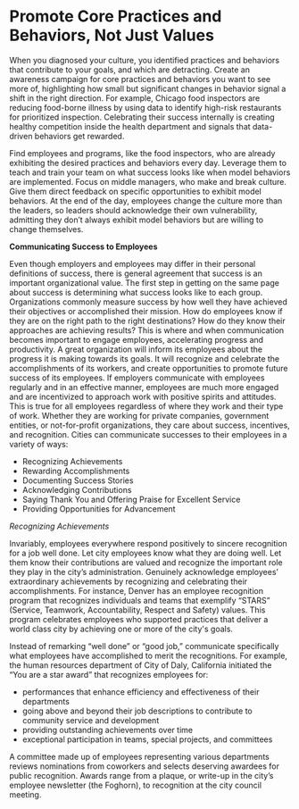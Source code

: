 # Promote Core Practices and Behaviors, Not Just Values

When you diagnosed your culture, you identified practices and behaviors that contribute to your goals, and which are detracting. Create an awareness campaign for core practices and behaviors you want to see more of, highlighting how small but significant changes in behavior signal a shift in the right direction. For example, Chicago food inspectors are reducing food-borne illness by using data to identify high-risk restaurants for prioritized inspection. Celebrating their success internally is creating healthy competition inside the health department and signals that data-driven behaviors get rewarded. 

Find employees and programs, like the food inspectors, who are already exhibiting the desired practices and behaviors every day. Leverage them to teach and train your team on what success looks like when model behaviors are implemented. Focus on middle managers, who make and break culture. Give them direct feedback on specific opportunities to exhibit model behaviors. At the end of the day, employees change the culture more than the leaders, so leaders should acknowledge their own vulnerability, admitting they don’t always exhibit model behaviors but are willing to change themselves. 

**Communicating Success to Employees**

Even though employers and employees may differ in their personal definitions of success, there is general agreement that success is an important organizational value. The first step in getting on the same page about success is determining what success looks like to each group. Organizations commonly measure success by how well they have achieved their objectives or accomplished their mission. How do employees know if they are on the right path to the right destinations? How do they know their approaches are achieving results? This is where and when communication becomes important to engage employees, accelerating progress and productivity. A great organization will inform its employees about the progress it is making towards its goals. It will recognize and celebrate the accomplishments of its workers, and create opportunities to promote future success of its employees. If employers communicate with employees regularly and in an effective manner, employees are much more engaged and are incentivized to approach work with positive spirits and attitudes. This is true for all employees regardless of where they work and their type of work. Whether they are working for private companies, government entities, or not-for-profit organizations, they care about success, incentives, and recognition. Cities can communicate successes to their employees in a variety of ways:

* Recognizing Achievements
* Rewarding Accomplishments
* Documenting Success Stories
* Acknowledging Contributions
* Saying Thank You and Offering Praise for Excellent Service
* Providing Opportunities for Advancement

*Recognizing Achievements*
 
Invariably, employees everywhere respond positively to sincere recognition for a job well done. Let city employees know what they are doing well. Let them know their contributions are valued and recognize the important role they play in the city’s administration. Genuinely acknowledge employees’ extraordinary achievements by recognizing and celebrating their accomplishments. For instance, Denver has an employee recognition program that recognizes individuals and teams that exemplify “STARS” (Service, Teamwork, Accountability, Respect and Safety) values. This program celebrates employees who supported practices that deliver a world class city by achieving one or more of the city's goals.
 
Instead of remarking “well done” or “good job,” communicate specifically what employees have accomplished to merit the recognitions. For example, the human resources department of City of Daly, California initiated the “You are a star award” that recognizes employees for:

* performances that enhance efficiency and effectiveness of their departments
* going above and beyond their job descriptions to contribute to community service and development
* providing outstanding achievements over time
* exceptional participation in teams, special projects, and committees

A committee made up of employees representing various departments reviews nominations from coworkers and selects deserving awardees for public recognition. Awards range from a plaque, or write-up in the city’s employee newsletter (the Foghorn), to recognition at the city council meeting.

